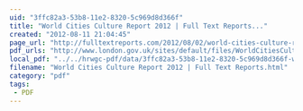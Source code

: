 ```yaml
---
uid: "3ffc82a3-53b8-11e2-8320-5c969d8d366f"
title: "World Cities Culture Report 2012 | Full Text Reports..."
created: "2012-08-11 21:04:45"
page_url: "http://fulltextreports.com/2012/08/02/world-cities-culture-report-2012/"
pdf_urls: "http://www.london.gov.uk/sites/default/files/WorldCitiesCultureReport.pdf"
local_pdf: "../../hrwgc-pdf/data/3ffc82a3-53b8-11e2-8320-5c969d8d366f-world-cities-culture-report-2012-full-text-reports.pdf"
filename: "World Cities Culture Report 2012 | Full Text Reports.html"
category: "pdf"
tags: 
 - PDF
---
```

